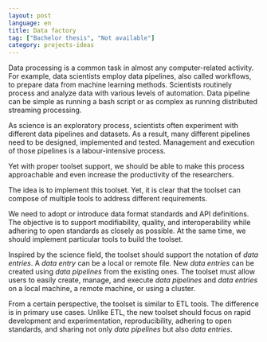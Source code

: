 ```yaml
---
layout: post
language: en
title: Data factory
tag: ["Bachelor thesis", "Not available"]
category: projects-ideas
---
```


Data processing is a common task in almost any computer-related activity.
For example, data scientists employ data pipelines, also called workflows, to prepare data from machine learning methods.
Scientists routinely process and analyze data with various levels of automation.
Data pipeline can be simple as running a bash script or as complex as running distributed streaming processing.

As science is an exploratory process, scientists often experiment with different data pipelines and datasets.
As a result, many different pipelines need to be designed, implemented and tested. Management and execution of those pipelines is a labour-intensive process.

Yet with proper toolset support, we should be able to make this process approachable and even increase the productivity of the researchers.

<!-- more -->

The idea is to implement this toolset. 
Yet, it is clear that the toolset can compose of multiple tools to address different requirements. 

We need to adopt or introduce data format standards and API definitions.
The objective is to support modifiability, quality, and interoperability while adhering to open standards as closely as possible. At the same time, we should implement particular tools to build the toolset.

Inspired by the science field, the toolset should support the notation of *data entries*.
A *data entry* can be a local or remote file.
New *data entries* can be created using *data pipelines* from the existing ones.
The toolset must allow users to easily create, manage, and execute *data pipelines* and *data entries* on a local machine, a remote machine, or using a cluster.

From a certain perspective, the toolset is similar to ETL tools.
The difference is in primary use cases.
Unlike ETL, the new toolset should focus on rapid development and experimentation, reproducibility, adhering to open standards, and sharing not only *data pipelines* but also *data entries*.
 